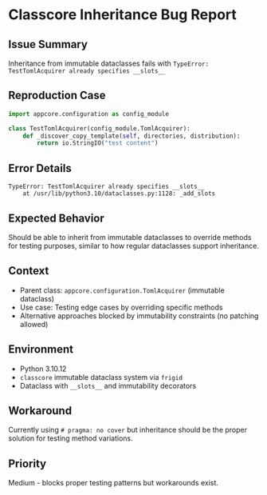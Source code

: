 # Classcore Inheritance Bug Report

## Issue Summary
Inheritance from immutable dataclasses fails with `TypeError: TestTomlAcquirer already specifies __slots__`

## Reproduction Case
```python
import appcore.configuration as config_module

class TestTomlAcquirer(config_module.TomlAcquirer):
    def _discover_copy_template(self, directories, distribution):
        return io.StringIO("test content")
```

## Error Details
```
TypeError: TestTomlAcquirer already specifies __slots__
    at /usr/lib/python3.10/dataclasses.py:1128: _add_slots
```

## Expected Behavior
Should be able to inherit from immutable dataclasses to override methods for testing purposes, similar to how regular dataclasses support inheritance.

## Context
- Parent class: `appcore.configuration.TomlAcquirer` (immutable dataclass)
- Use case: Testing edge cases by overriding specific methods
- Alternative approaches blocked by immutability constraints (no patching allowed)

## Environment
- Python 3.10.12
- `classcore` immutable dataclass system via `frigid`
- Dataclass with `__slots__` and immutability decorators

## Workaround
Currently using `# pragma: no cover` but inheritance should be the proper solution for testing method variations.

## Priority
Medium - blocks proper testing patterns but workarounds exist.